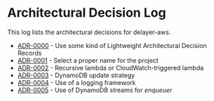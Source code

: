 # Architectural Decision Log

This log lists the architectural decisions for delayer-aws.

<!-- adrlog -- Regenerate the content by using "adr-log -i". You can install it via "npm install -g adr-log" -->

- [ADR-0000](0000-use-markdown-architectural-decision-records.md) - Use some kind of Lightweight Architectural Decision Records
- [ADR-0001](0001-select-proper-name-for-the-project.md) - Select a proper name for the project
- [ADR-0002](0002-recursive-lambda-or-triggered-lambda.md) - Recursive lambda or CloudWatch-triggered lambda
- [ADR-0003](0003-dymamodb-update-strategy.md) - DynamoDB update strategy
- [ADR-0004](0004-use-log-framework-for-logging.md) - Use of a logging framework
- [ADR-0005](0005-use-of-dynamodb-streams-for-enqueuer.md) - Use of DynamoDB streams for *enqueuer*

<!-- adrlogstop -->




